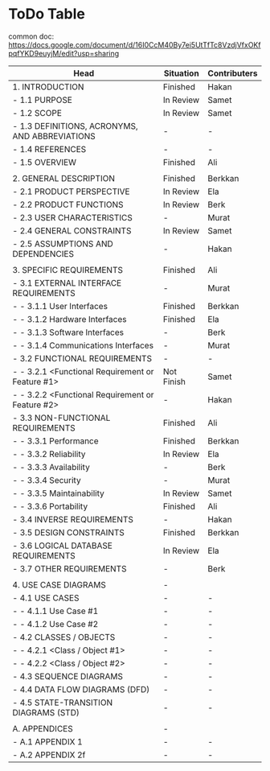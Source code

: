 # ToDo Table

common doc: https://docs.google.com/document/d/16I0CcM40By7ei5UtTfTc8VzdjVfxOKfpqfYKD9euyjM/edit?usp=sharing

|Head                                               |Situation|Contributers|
|---------------------------------------------------|---------|------------|
|1. INTRODUCTION|Finished|Hakan|
| - 1.1 PURPOSE|In Review|Samet|
| - 1.2 SCOPE|In Review|Samet|
| - 1.3 DEFINITIONS, ACRONYMS, AND ABBREVIATIONS|-|-|
| - 1.4 REFERENCES|-|-|
| - 1.5 OVERVIEW|Finished|Ali|
||||
| 2. GENERAL DESCRIPTION|Finished|Berkkan|
| - 2.1 PRODUCT PERSPECTIVE|In Review|Ela|
| - 2.2 PRODUCT FUNCTIONS|In Review|Berk|
| - 2.3 USER CHARACTERISTICS|-|Murat|
| - 2.4 GENERAL CONSTRAINTS|In Review|Samet|
| - 2.5 ASSUMPTIONS AND DEPENDENCIES|-|Hakan|
||||
| 3. SPECIFIC REQUIREMENTS|Finished|Ali|
| - 3.1 EXTERNAL INTERFACE REQUIREMENTS|-|Murat|
| - - 3.1.1 User Interfaces|Finished|Berkkan|
| - - 3.1.2 Hardware Interfaces|Finished|Ela|
| - - 3.1.3 Software Interfaces|-|Berk|
| - - 3.1.4 Communications Interfaces|-|Murat|
| - 3.2 FUNCTIONAL REQUIREMENTS|-|-|
| - - 3.2.1 <Functional Requirement or Feature #1>|Not Finish|Samet|
| - - 3.2.2 <Functional Requirement or Feature #2>|-|Hakan|
| - 3.3 NON-FUNCTIONAL REQUIREMENTS|Finished|Ali|
| - - 3.3.1 Performance|Finished|Berkkan|
| - - 3.3.2 Reliability|In Review|Ela|
| - - 3.3.3 Availability|-|Berk|
| - - 3.3.4 Security|-|Murat|
| - - 3.3.5 Maintainability|In Review|Samet|
| - - 3.3.6 Portability|Finished|Ali|
| - 3.4 INVERSE REQUIREMENTS|-|Hakan|
| - 3.5 DESIGN CONSTRAINTS|Finished|Berkkan|
| - 3.6 LOGICAL DATABASE REQUIREMENTS|In Review|Ela|
| - 3.7 OTHER REQUIREMENTS|-|Berk|
||||
| 4. USE CASE DIAGRAMS|-||
| - 4.1 USE CASES|-|-|
| - - 4.1.1 Use Case #1|-|-|
| - - 4.1.2 Use Case #2|-|-|
| - 4.2 CLASSES / OBJECTS|-|-|
| - - 4.2.1 <Class / Object #1>|-|-|
| - - 4.2.2 <Class / Object #2>|-|-|
| - 4.3 SEQUENCE DIAGRAMS|-|-|
| - 4.4 DATA FLOW DIAGRAMS (DFD)|-|-|
| - 4.5 STATE-TRANSITION DIAGRAMS (STD)|-|-|
||||
| A. APPENDICES|-||
| - A.1 APPENDIX 1|-|-|
| - A.2 APPENDIX 2f|-|-|
